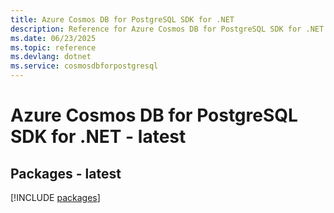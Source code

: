 ```yaml
---
title: Azure Cosmos DB for PostgreSQL SDK for .NET
description: Reference for Azure Cosmos DB for PostgreSQL SDK for .NET
ms.date: 06/23/2025
ms.topic: reference
ms.devlang: dotnet
ms.service: cosmosdbforpostgresql
---
```

# Azure Cosmos DB for PostgreSQL SDK for .NET - latest
## Packages - latest
[!INCLUDE [packages](cosmos-db-for-postgresql-index.md)]